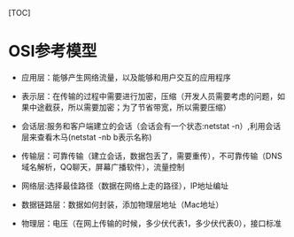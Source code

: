 [TOC]

# OSI参考模型

* 应用层：能够产生网络流量，以及能够和用户交互的应用程序
* 表示层：在传输的过程中需要进行加密，压缩（开发人员需要考虑的问题，如果中途截获，所以需要加密；为了节省带宽，所以需要压缩）
* 会话层:服务和客户端建立的会话（会话会有一个状态:netstat -n）,利用会话层来查看木马(netstat -nb b表示名称)

* 传输层：可靠传输（建立会话，数据包丢了，需要重传），不可靠传输（DNS域名解析，QQ聊天，屏幕广播软件），流量控制
* 网络层:选择最佳路径（数据在网络上走的路径），IP地址编址
* 数据链路层：数据如何封装，添加物理层地址（Mac地址）
* 物理层：电压（在网上传输的时候，多少伏代表1，多少伏代表0），接口标准

